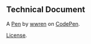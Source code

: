 Technical Document 
-------------------


A [Pen](https://codepen.io/wwren/pen/oNxvRQr) by [wwren](https://codepen.io/wwren) on [CodePen](https://codepen.io).

[License](https://codepen.io/wwren/pen/oNxvRQr/license).